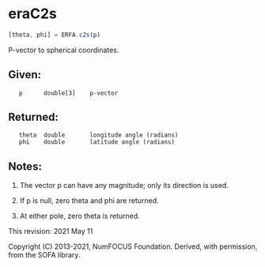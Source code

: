 # eraC2s

```js
[theta, phi] = ERFA.c2s(p)
```

P-vector to spherical coordinates.

## Given:
```
   p      double[3]    p-vector
```

## Returned:
```
   theta  double       longitude angle (radians)
   phi    double       latitude angle (radians)
```

## Notes:

1) The vector p can have any magnitude; only its direction is used.

2) If p is null, zero theta and phi are returned.

3) At either pole, zero theta is returned.

This revision:  2021 May 11

Copyright (C) 2013-2021, NumFOCUS Foundation.
Derived, with permission, from the SOFA library.
